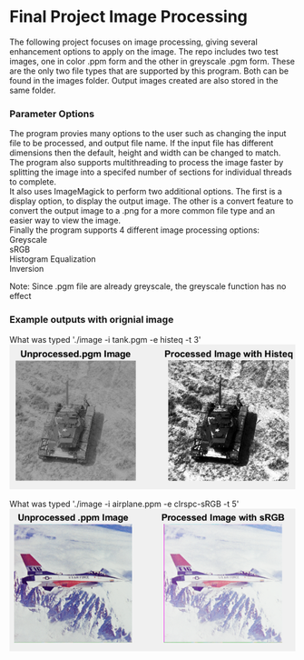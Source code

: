 # Final Project Image Processing
The following project focuses on image processing, giving several enhancement options to apply on the image. The repo includes two test images, one in color .ppm form and the other in greyscale .pgm form. These are the only two file types that are supported by this program. Both can be found in the images folder. Output images created are also stored in the same folder. 


### Parameter Options
The program provies many options to the user such as changing the input file to be processed, and output file name. If the input file has different dimensions then the default, height and width can be changed to match. The program also supports multithreading to process the image faster by splitting the image into a specifed number of sections for individual threads to complete.\
It also uses ImageMagick to perform two additional options. The first is a display option, to display the output image. The other is a convert feature to convert the output image to a .png for a more common file type and an easier way to view the image.\
Finally the program supports 4 different image processing options:\
Greyscale\
sRGB\
Histogram Equalization\
Inversion

Note: Since .pgm file are already greyscale, the greyscale function has no effect

### Example outputs with orignial image

What was typed './image -i tank.pgm -e histeq -t 3'
![tank_example screenshot](tank_example.png)

What was typed './image -i airplane.ppm -e clrspc-sRGB -t 5'
![airplane_example screenshot](airplane_example.png)
